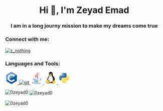 <h1 align="center">Hi 👋, I'm Zeyad Emad</h1>
<h3 align="center">I am in a long journy mission to make my dreams come true</h3>

<h3 align="left">Connect with me:</h3>
<p align="left">
<a href="https://instagram.com/z_nothing" target="blank"><img align="center" src="https://raw.githubusercontent.com/rahuldkjain/github-profile-readme-generator/master/src/images/icons/Social/instagram.svg" alt="z_nothing" height="30" width="40" /></a>
</p>

<h3 align="left">Languages and Tools:</h3>
<p align="left"> <a href="https://www.cprogramming.com/" target="_blank" rel="noreferrer"> <img src="https://raw.githubusercontent.com/devicons/devicon/master/icons/c/c-original.svg" alt="c" width="40" height="40"/> </a> <a href="https://git-scm.com/" target="_blank" rel="noreferrer"> <img src="https://www.vectorlogo.zone/logos/git-scm/git-scm-icon.svg" alt="git" width="40" height="40"/> </a> <a href="https://www.java.com" target="_blank" rel="noreferrer"> <img src="https://raw.githubusercontent.com/devicons/devicon/master/icons/java/java-original.svg" alt="java" width="40" height="40"/> </a> <a href="https://www.linux.org/" target="_blank" rel="noreferrer"> <img src="https://raw.githubusercontent.com/devicons/devicon/master/icons/linux/linux-original.svg" alt="linux" width="40" height="40"/> </a> <a href="https://www.python.org" target="_blank" rel="noreferrer"> <img src="https://raw.githubusercontent.com/devicons/devicon/master/icons/python/python-original.svg" alt="python" width="40" height="40"/> </a> </p>

<p><img align="left" src="https://github-readme-stats.vercel.app/api/top-langs?username=0zeyad0&show_icons=true&locale=en&layout=compact" alt="0zeyad0" /></p>

<p>&nbsp;<img align="center" src="https://github-readme-stats.vercel.app/api?username=0zeyad0&show_icons=true&locale=en" alt="0zeyad0" /></p>

<p><img align="center" src="https://github-readme-streak-stats.herokuapp.com/?user=0zeyad0&" alt="0zeyad0" /></p>
